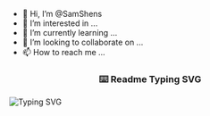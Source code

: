 - 👋 Hi, I’m @SamShens
- 👀 I’m interested in ...
- 🌱 I’m currently learning ...
- 💞️ I’m looking to collaborate on ...
- 📫 How to reach me ...

<!---
SamShens/SamShens is a ✨ special ✨ repository because its `README.md` (this file) appears on your GitHub profile.
You can click the Preview link to take a look at your changes.
--->
<!-- markdownlint-disable MD033 MD041 -->
<p align="center">
  <h3 align="center">⌨️ Readme Typing SVG</h3>
</p>

<p align="left">
   <img src="https://readme-typing-svg.demolab.com?font=Fira+Code&pause=1000&color=29F2F7FF&random=false&width=435&lines=Be+brave+to+learn;Face+to+question;Work+something+out" alt="Typing SVG" />
</p>

<p align="center">
</p>
